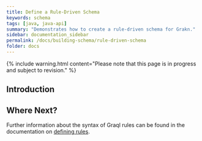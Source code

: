 ```yaml
---
title: Define a Rule-Driven Schema
keywords: schema
tags: [java, java-api]
summary: "Demonstrates how to create a rule-driven schema for Grakn."
sidebar: documentation_sidebar
permalink: /docs/building-schema/rule-driven-schema
folder: docs
---
```


{% include warning.html content="Please note that this page is in progress and subject to revision." %}

<!--
description of their syntax, what is allowed in their conclusion and what is not,
configuration options, whether to materialize or not
show configuration from both graql native syntax in shell, and graql java api,
best practices
supported constructs-->


## Introduction

## Where Next?

Further information about the syntax of Graql rules can be found in the documentation on [defining rules](../building-schema/defining-rules).
